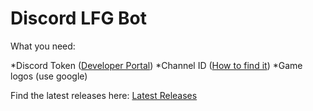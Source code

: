 # Discord LFG Bot

What you need: 

*Discord Token ([Developer Portal](https://discord.com/developers/applications "Dev Portal"))<space><space>
*Channel ID ([How to find it](https://www.wikihow.com/Find-Discord-ID))<space><space>
*Game logos (use google) 

Find the latest releases here:  [Latest Releases](https://github.com/crisprintsstuff/Discord-LFG-Bot/releases "Releases")

